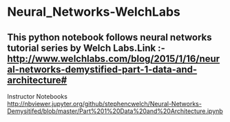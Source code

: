 # Neural_Networks-WelchLabs
This python notebook follows neural networks tutorial series by Welch Labs.Link :- http://www.welchlabs.com/blog/2015/1/16/neural-networks-demystified-part-1-data-and-architecture# 
---------------------------------------------------
Instructor Notebooks
http://nbviewer.jupyter.org/github/stephencwelch/Neural-Networks-Demysitifed/blob/master/Part%201%20Data%20and%20Architecture.ipynb

